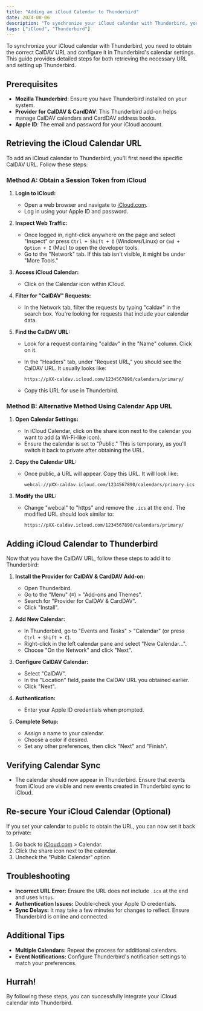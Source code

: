 ```yaml
---
title: "Adding an iCloud Calendar to Thunderbird"
date: 2024-08-06
description: "To synchronize your iCloud calendar with Thunderbird, you need to obtain the correct CalDAV URL and configure it in Thunderbird's calendar settings"
tags: ["iCloud", "Thunderbird"]
---
```

To synchronize your iCloud calendar with Thunderbird, you need to obtain the correct CalDAV URL and configure it in Thunderbird's calendar settings. This guide provides detailed steps for both retrieving the necessary URL and setting up Thunderbird.

## Prerequisites

- **Mozilla Thunderbird**: Ensure you have Thunderbird installed on your system.
- **Provider for CalDAV & CardDAV**: This Thunderbird add-on helps manage CalDAV calendars and CardDAV address books.
- **Apple ID**: The email and password for your iCloud account.

## Retrieving the iCloud Calendar URL

To add an iCloud calendar to Thunderbird, you'll first need the specific CalDAV URL. Follow these steps:

### Method A: Obtain a Session Token from iCloud

1. **Login to iCloud:**
   - Open a web browser and navigate to [iCloud.com](https://www.icloud.com).
   - Log in using your Apple ID and password.

2. **Inspect Web Traffic:**
   - Once logged in, right-click anywhere on the page and select "Inspect" or press `Ctrl + Shift + I` (Windows/Linux) or `Cmd + Option + I` (Mac) to open the developer tools.
   - Go to the "Network" tab. If this tab isn't visible, it might be under "More Tools."

3. **Access iCloud Calendar:**
   - Click on the Calendar icon within iCloud.

4. **Filter for "CalDAV" Requests:**
   - In the Network tab, filter the requests by typing "caldav" in the search box. You're looking for requests that include your calendar data.

5. **Find the CalDAV URL:**
   - Look for a request containing "caldav" in the "Name" column. Click on it.
   - In the "Headers" tab, under "Request URL," you should see the CalDAV URL. It usually looks like:

     ```
     https://pXX-caldav.icloud.com/1234567890/calendars/primary/
     ```

   - Copy this URL for use in Thunderbird.

### Method B: Alternative Method Using Calendar App URL

1. **Open Calendar Settings:**
   - In iCloud Calendar, click on the share icon next to the calendar you want to add (a Wi-Fi-like icon).
   - Ensure the calendar is set to "Public." This is temporary, as you'll switch it back to private after obtaining the URL.

2. **Copy the Calendar URL:**
   - Once public, a URL will appear. Copy this URL. It will look like:

     ```
     webcal://pXX-caldav.icloud.com/1234567890/calendars/primary.ics
     ```

3. **Modify the URL:**
   - Change "webcal" to "https" and remove the `.ics` at the end. The modified URL should look similar to:

     ```
     https://pXX-caldav.icloud.com/1234567890/calendars/primary/
     ```

## Adding iCloud Calendar to Thunderbird

Now that you have the CalDAV URL, follow these steps to add it to Thunderbird:

1. **Install the Provider for CalDAV & CardDAV Add-on:**
   - Open Thunderbird.
   - Go to the "Menu" (≡) > "Add-ons and Themes".
   - Search for "Provider for CalDAV & CardDAV".
   - Click "Install".

2. **Add New Calendar:**
   - In Thunderbird, go to "Events and Tasks" > "Calendar" (or press `Ctrl + Shift + C`).
   - Right-click in the left calendar pane and select "New Calendar...".
   - Choose "On the Network" and click "Next".

3. **Configure CalDAV Calendar:**
   - Select "CalDAV".
   - In the "Location" field, paste the CalDAV URL you obtained earlier.
   - Click "Next".

4. **Authentication:**
   - Enter your Apple ID credentials when prompted.

5. **Complete Setup:**
   - Assign a name to your calendar.
   - Choose a color if desired.
   - Set any other preferences, then click "Next" and "Finish".

## Verifying Calendar Sync

- The calendar should now appear in Thunderbird. Ensure that events from iCloud are visible and new events created in Thunderbird sync to iCloud.

## Re-secure Your iCloud Calendar (Optional)

If you set your calendar to public to obtain the URL, you can now set it back to private:

1. Go back to [iCloud.com](https://www.icloud.com) > Calendar.
2. Click the share icon next to the calendar.
3. Uncheck the "Public Calendar" option.

## Troubleshooting

- **Incorrect URL Error:** Ensure the URL does not include `.ics` at the end and uses `https`.
- **Authentication Issues:** Double-check your Apple ID credentials.
- **Sync Delays:** It may take a few minutes for changes to reflect. Ensure Thunderbird is online and connected.

## Additional Tips

- **Multiple Calendars:** Repeat the process for additional calendars.
- **Event Notifications:** Configure Thunderbird's notification settings to match your preferences.

## Hurrah!

By following these steps, you can successfully integrate your iCloud calendar into Thunderbird.